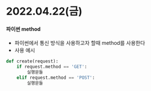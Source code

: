 # 2022.04.22(금)

#### 파이썬 method
+ 파이썬에서 통신 방식을 사용하고자 할때 method를 사용한다
+ 사용 예시
```python
def create(request):
    if request.method == 'GET':
        실행문들
    elif request.method == 'POST':
        실행문들
```